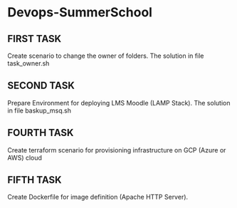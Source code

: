 # Devops-SummerSchool

## FIRST TASK
Create scenario to change the owner of folders.
The solution in file task_owner.sh
## SECOND TASK
Prepare Environment for deploying LMS Moodle (LAMP Stack). The solution in file baskup_msq.sh
## FOURTH TASK
Create terraform scenario for provisioning infrastructure on GCP (Azure or AWS) cloud
## FIFTH TASK
Create Dockerfile for image definition (Apache HTTP Server).
